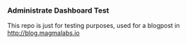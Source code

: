 ### Administrate Dashboard Test

This repo is just for testing purposes, used for a blogpost in http://blog.magmalabs.io
